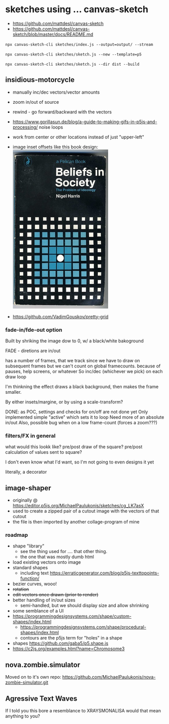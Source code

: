 # sketches using ... canvas-sketch

- https://github.com/mattdesl/canvas-sketch
- https://github.com/mattdesl/canvas-sketch/blob/master/docs/README.md

`npx canvas-sketch-cli sketches/index.js --output=output/ --stream`

`npx canvas-sketch-cli sketches/sketch.js --new --template=p5`

`npx canvas-sketch-cli sketches/sketch.js --dir dist --build`

## insidious-motorcycle

- manually inc/dec vectors/vector amounts
- zoom in/out of source
- rewind - go forward/backward with the vectors
- https://www.gorillasun.de/blog/a-guide-to-making-gifs-in-p5js-and-processing/ noise loops
- work from center or other locations instead of just "upper-left"
- image inset offsets like this book design:
  ![image inset offsets](beliefs_in_society_book_cover.jpeg)

- https://github.com/VadimGouskov/pretty-grid

### fade-in/fde-out option

Built by shriking the image dow to 0, w/ a black/white bakoground

FADE - diretions are in/out

has a number of frames, that we track
since we have to draw on subsequent frames
but we can't count on global framecounts. because of pauses, help screens, or whatever
So inc/dec (whichever we pick) on each draw loop

I'm thinkning the effect draws a black background, then makes the frame smaller.

By either insets/margine, or by using a scale-transform?

DONE: as POC, settings and checks for on/off are not done yet
Only implemented simple "active" which sets it to loop
Need more of an absolute in/out
Also, possible bug when on a low frame-count (forces a zoom???)


### filters/FX in general

what would this lookk like?
pre/post draw of the square?
pre/post calculation of values sent to square?

I don't even know what I'd want, so I'm not going to even designs it yet

literally, a decorator


## image-shaper

- originally @ https://editor.p5js.org/MichaelPaulukonis/sketches/cg_LK7asX
- used to create a zipped pair of a cutout image with the vectors of that cutout
- the file is then imported by another collage-program of mine

### roadmap

- shape "library"
  - see the thing used for .... that other thing.
  - the one that was mostly dumb html
- load existing vectors onto image
- standard shapes
  - including text <https://erraticgenerator.com/blog/p5js-texttopoints-function/>
- bezier curves, wooo!
- ~~rotation~~
- ~~edit vectors once drawn (prior to render)~~
- better handling of in/out sizes
  - semi-handled, but we should display size and allow shrinking
- some semblance of a UI
- https://programmingdesignsystems.com/shape/custom-shapes/index.html
  - https://programmingdesignsystems.com/shape/procedural-shapes/index.html
  - contours are the p5js term for "holes" in a shape
- shapes https://github.com/gaba5/p5.shape.js
- https://c2js.org/examples.html?name=Chromosome3


## nova.zombie.simulator

Moved on to it's own repo: <https://github.com/MichaelPaulukonis/nova-zombie-simulator.git>


## Agressive Text Waves

If I told you this bore a resemblance to XRAYSMONALISA would that mean anything to you?

